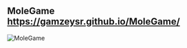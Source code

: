 ##  MoleGame https://gamzeysr.github.io/MoleGame/

![MoleGame](https://user-images.githubusercontent.com/108168084/193469021-5457461e-b231-45f3-be19-ad8d580badf6.gif)
